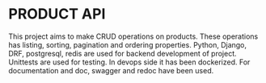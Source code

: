# PRODUCT API #
This project aims to make CRUD operations on products. These operations has listing, sorting, pagination and ordering properties. Python, Django, DRF, postgresql, redis are used for backend development of project. Unittests are used for testing. In devops side it has been dockerized. For documentation and doc, swagger and redoc have been used.
